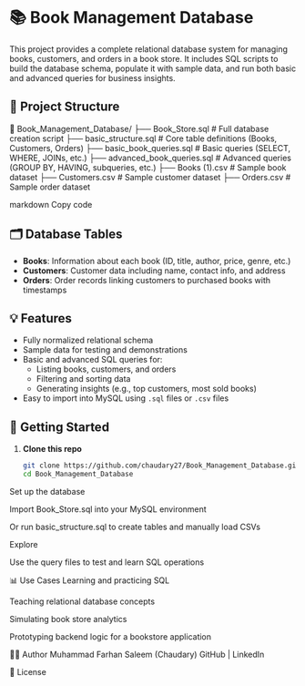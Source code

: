 # 📚 Book Management Database

This project provides a complete relational database system for managing books, customers, and orders in a book store. It includes SQL scripts to build the database schema, populate it with sample data, and run both basic and advanced queries for business insights.

## 🔧 Project Structure

📁 Book_Management_Database/
├── Book_Store.sql # Full database creation script
├── basic_structure.sql # Core table definitions (Books, Customers, Orders)
├── basic_book_queries.sql # Basic queries (SELECT, WHERE, JOINs, etc.)
├── advanced_book_queries.sql # Advanced queries (GROUP BY, HAVING, subqueries, etc.)
├── Books (1).csv # Sample book dataset
├── Customers.csv # Sample customer dataset
├── Orders.csv # Sample order dataset

markdown
Copy code

## 🗂️ Database Tables

- **Books**: Information about each book (ID, title, author, price, genre, etc.)
- **Customers**: Customer data including name, contact info, and address
- **Orders**: Order records linking customers to purchased books with timestamps

## 💡 Features

- Fully normalized relational schema
- Sample data for testing and demonstrations
- Basic and advanced SQL queries for:
  - Listing books, customers, and orders
  - Filtering and sorting data
  - Generating insights (e.g., top customers, most sold books)
- Easy to import into MySQL using `.sql` files or `.csv` files

## 🚀 Getting Started

1. **Clone this repo**
   ```bash
   git clone https://github.com/chaudary27/Book_Management_Database.git
   cd Book_Management_Database
Set up the database

Import Book_Store.sql into your MySQL environment

Or run basic_structure.sql to create tables and manually load CSVs

Explore

Use the query files to test and learn SQL operations

📊 Use Cases
Learning and practicing SQL

Teaching relational database concepts

Simulating book store analytics

Prototyping backend logic for a bookstore application

👨‍💻 Author
Muhammad Farhan Saleem (Chaudary)
GitHub | LinkedIn

📜 License
        

